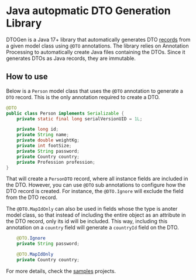 # Java autopmatic DTO Generation Library

DTOGen is a Java 17+ library that automatically generates DTO [records](https://openjdk.org/jeps/395) from a given model class using `@DTO` annotations.
The library relies on Annotation Processing to automatically create Java files containing the DTOs.
Since it generates DTOs as Java records, they are immutable.

## How to use

Below is a `Person` model class that uses the `@DTO` annotation to generate a `DTO` record.
This is the only annotation required to create a DTO.

```java
@DTO 
public class Person implements Serializable {
    private static final long serialVersionUID = 1L;

    private long id;
    private String name;
    private double weightKg;
    private int footSize;
    private String password;
    private Country country;
    private Profession profession;
}
```

That will create a `PersonDTO` record, where all instance fields are included in the DTO.
However, you can use `@DTO` sub annotations to configure how the DTO record is created.
For instance, the `@DTO.Ignore` will exclude the field from the DTO record.

The `@DTO.MapIdOnly` can also be used in fields whose the type is anoter model class,
so that instead of including the entire object as an attribute in the DTO record,
only its id will be included. This way, including this annotation on a `country` field will generate a `countryId` field on the DTO.

```java
    @DTO.Ignore
    private String password;

    @DTO.MapIdOnly
    private Country country;
```

For more details, check the [samples](samples) projects.
